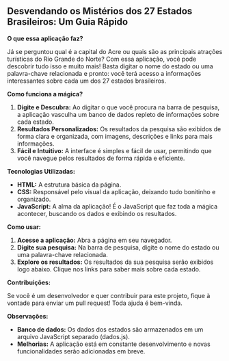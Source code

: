 ## Desvendando os Mistérios dos 27 Estados Brasileiros: Um Guia Rápido

**O que essa aplicação faz?**

Já se perguntou qual é a capital do Acre ou quais são as principais atrações turísticas do Rio Grande do Norte? Com essa aplicação, você pode descobrir tudo isso e muito mais! Basta digitar o nome do estado ou uma palavra-chave relacionada e pronto: você terá acesso a informações interessantes sobre cada um dos 27 estados brasileiros.

**Como funciona a mágica?**

1. **Digite e Descubra:** Ao digitar o que você procura na barra de pesquisa, a aplicação vasculha um banco de dados repleto de informações sobre cada estado.
2. **Resultados Personalizados:** Os resultados da pesquisa são exibidos de forma clara e organizada, com imagens, descrições e links para mais informações.
3. **Fácil e Intuitivo:** A interface é simples e fácil de usar, permitindo que você navegue pelos resultados de forma rápida e eficiente.

**Tecnologias Utilizadas:**

* **HTML:** A estrutura básica da página.
* **CSS:** Responsável pelo visual da aplicação, deixando tudo bonitinho e organizado.
* **JavaScript:** A alma da aplicação! É o JavaScript que faz toda a mágica acontecer, buscando os dados e exibindo os resultados.

**Como usar:**

1. **Acesse a aplicação:** Abra a página em seu navegador.
2. **Digite sua pesquisa:** Na barra de pesquisa, digite o nome do estado ou uma palavra-chave relacionada.
3. **Explore os resultados:** Os resultados da sua pesquisa serão exibidos logo abaixo. Clique nos links para saber mais sobre cada estado.

**Contribuições:**

Se você é um desenvolvedor e quer contribuir para este projeto, fique à vontade para enviar um pull request! Toda ajuda é bem-vinda.

**Observações:**

* **Banco de dados:** Os dados dos estados são armazenados em um arquivo JavaScript separado (dados.js). 
* **Melhorias:** A aplicação está em constante desenvolvimento e novas funcionalidades serão adicionadas em breve.